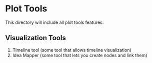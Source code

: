 # Plot Tools

This directory will include all plot tools features.

## Visualization Tools

1. Timeline tool (some tool that allows timeline visualization)
2. Idea Mapper (some tool that lets you create nodes and link them)
